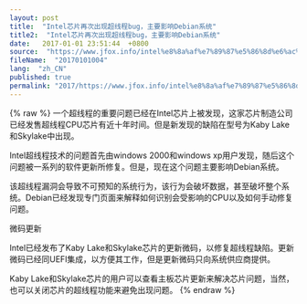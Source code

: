 ```yaml
---
layout: post
title:  "Intel芯片再次出现超线程bug，主要影响Debian系统"
title2:  "Intel芯片再次出现超线程bug，主要影响Debian系统"
date:   2017-01-01 23:51:44  +0800
source:  "https://www.jfox.info/intel%e8%8a%af%e7%89%87%e5%86%8d%e6%ac%a1%e5%87%ba%e7%8e%b0%e8%b6%85%e7%ba%bf%e7%a8%8bbug-%e4%b8%bb%e8%a6%81%e5%bd%b1%e5%93%8ddebian%e7%b3%bb%e7%bb%9f.html"
fileName:  "20170101004"
lang:  "zh_CN"
published: true
permalink: "2017/https://www.jfox.info/intel%e8%8a%af%e7%89%87%e5%86%8d%e6%ac%a1%e5%87%ba%e7%8e%b0%e8%b6%85%e7%ba%bf%e7%a8%8bbug-%e4%b8%bb%e8%a6%81%e5%bd%b1%e5%93%8ddebian%e7%b3%bb%e7%bb%9f.html"
---
```

{% raw %}
一个超线程的重要问题已经在Intel芯片上被发现，这家芯片制造公司已经发售超线程CPU芯片有近十年时间。但是新发现的缺陷在型号为Kaby Lake和Skylake中出现。

Intel超线程技术的问题首先由windows 2000和windows xp用户发现，随后这个问题被一系列的软件更新所修复。但是，现在这个问题主要影响Debian系统。

该超线程漏洞会导致不可预知的系统行为，该行为会破坏数据，甚至破坏整个系统。Debian已经发现专门页面来解释如何识别会受影响的CPU以及如何手动修复问题。

微码更新

Intel已经发布了Kaby Lake和Skylake芯片的更新微码，以修复超线程缺陷。更新微码已经同UEFI集成，以方便其工作，但是更新微码只向系统供应商提供。

Kaby Lake和Skylake芯片的用户可以查看主板芯片更新来解决芯片问题，当然，也可以关闭芯片的超线程功能来避免出现问题。
{% endraw %}